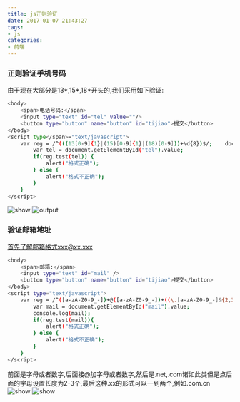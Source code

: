 ```yaml
---
title: js正则验证
date: 2017-01-07 21:43:27
tags:
- js
categories:
- 前端
---
```

### 正则验证手机号码
由于现在大部分是13*,15*,18*开头的,我们采用如下验证:
```bash
<body>  
    <span>电话号码:</span>  
    <input type="text" id="tel" value=""/>  
    <button type="button" name="button" id="tijiao">提交</button>
</body>
<script type</span>="text/javascript">    
    var reg = /^(((13[0-9]{1}|(15)[0-9]{1}|(18)[0-9]))+\d{8})$/;    document.getElementById("tijiao".onclick = function() {      
        var tel = document.getElementById("tel").value;      
        if(reg.test(tel)) {       
            alert("格式正确");      
        } else {       
            alert("格式不正确");    
        }
    }  
</script>
```
![show](http://oj171eydn.bkt.clouddn.com/zhengze1.png)
![output](http://oj171eydn.bkt.clouddn.com/zhengze2.png)

### 验证邮箱地址
首先了解邮箱格式xxx@xx.xxx
```bash
<body>
    <span>邮箱:</span>
    <input type="text" id="mail" />
    <button type="button" name="button" id="tijiao">提交</button>  
</body>
<script type="text/javascript">   
    var reg = /^([a-zA-Z0-9_-])+@([a-zA-Z0-9_-])+((\.[a-zA-Z0-9_-]&{2,3}){1,2})$/;    document.getElementById("tijiao").onclick = function(){      
        var mail = document.getElementById("mail").value;      
        console.log(mail);      
        if(reg.test(mail)){        
            alert("格式正确");      
        } else {       
            alert("格式不正确");      
        }    
    }  
</script>
```
前面是字母或者数字,后面接@加字母或者数字,然后是.net,.com诸如此类但是点后面的字母设置长度为2-3个,最后这种.xx的形式可以一到两个,例如.com.cn
![show](http://oj171eydn.bkt.clouddn.com/zhengze3.png)
![show](http://oj171eydn.bkt.clouddn.com/zhengze4.png)
